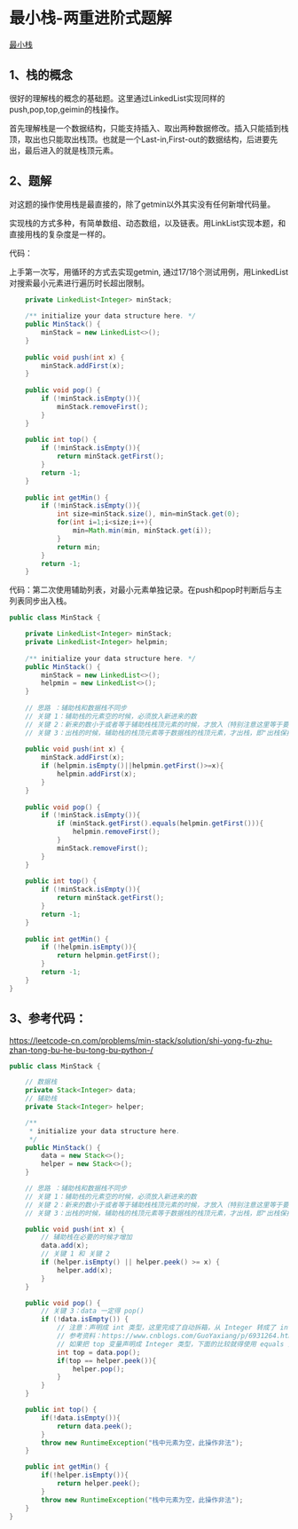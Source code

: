 # 最小栈-两重进阶式题解

[最小栈](https://leetcode-cn.com/problems/min-stack/)

## 1、栈的概念

很好的理解栈的概念的基础题。这里通过LinkedList实现同样的push,pop,top,geimin的栈操作。

首先理解栈是一个数据结构，只能支持插入、取出两种数据修改。插入只能插到栈顶，取出也只能取出栈顶。也就是一个Last-in,First-out的数据结构，后进要先出，最后进入的就是栈顶元素。



## 2、题解

对这题的操作使用栈是最直接的，除了getmin以外其实没有任何新增代码量。

实现栈的方式多种，有简单数组、动态数组，以及链表。用LinkList实现本题，和直接用栈的复杂度是一样的。



代码：

上手第一次写，用循环的方式去实现getmin, 通过17/18个测试用例，用LinkedList对搜索最小元素进行遍历时长超出限制。

```java
	private LinkedList<Integer> minStack;
	
	/** initialize your data structure here. */
    public MinStack() {
    	minStack = new LinkedList<>();
    }
    
    public void push(int x) {
    	minStack.addFirst(x);
    }
    
    public void pop() {
    	if (!minStack.isEmpty()){
    		minStack.removeFirst();
    	}
    }
    
    public int top() {
    	if (!minStack.isEmpty()){
    		return minStack.getFirst();
    	}
    	return -1;
    }
    
    public int getMin() {
    	if (!minStack.isEmpty()){
	    	int size=minStack.size(), min=minStack.get(0);
	    	for(int i=1;i<size;i++){
	    		min=Math.min(min, minStack.get(i));
	    	}
	    	return min;
    	}
    	return -1;
    }
```



代码：第二次使用辅助列表，对最小元素单独记录。在push和pop时判断后与主列表同步出入栈。

```java
public class MinStack {

	private LinkedList<Integer> minStack;
	private LinkedList<Integer> helpmin;
	
	/** initialize your data structure here. */
    public MinStack() {
    	minStack = new LinkedList<>();
        helpmin = new LinkedList<>();
    }
    
    // 思路 ：辅助栈和数据栈不同步
    // 关键 1：辅助栈的元素空的时候，必须放入新进来的数
    // 关键 2：新来的数小于或者等于辅助栈栈顶元素的时候，才放入（特别注意这里等于要考虑进去）
    // 关键 3：出栈的时候，辅助栈的栈顶元素等于数据栈的栈顶元素，才出栈，即"出栈保持同步"就可以了
    
    public void push(int x) {
    	minStack.addFirst(x);
    	if (helpmin.isEmpty()||helpmin.getFirst()>=x){
    		helpmin.addFirst(x);
    	}
    }
    
    public void pop() {
    	if (!minStack.isEmpty()){
    		if (minStack.getFirst().equals(helpmin.getFirst())){
    			helpmin.removeFirst();
    		}
    		minStack.removeFirst();
    	}
    }
    
    public int top() {
    	if (!minStack.isEmpty()){
    		return minStack.getFirst();
    	}
    	return -1;
    }
    
    public int getMin() {
    	if (!helpmin.isEmpty()){
	    	return helpmin.getFirst();
    	}
    	return -1;
    }
}
```





## 3、参考代码：

https://leetcode-cn.com/problems/min-stack/solution/shi-yong-fu-zhu-zhan-tong-bu-he-bu-tong-bu-python-/

```java
public class MinStack {

    // 数据栈
    private Stack<Integer> data;
    // 辅助栈
    private Stack<Integer> helper;

    /**
     * initialize your data structure here.
     */
    public MinStack() {
        data = new Stack<>();
        helper = new Stack<>();
    }

    // 思路 ：辅助栈和数据栈不同步
    // 关键 1：辅助栈的元素空的时候，必须放入新进来的数
    // 关键 2：新来的数小于或者等于辅助栈栈顶元素的时候，才放入（特别注意这里等于要考虑进去）
    // 关键 3：出栈的时候，辅助栈的栈顶元素等于数据栈的栈顶元素，才出栈，即"出栈保持同步"就可以了

    public void push(int x) {
        // 辅助栈在必要的时候才增加
        data.add(x);
        // 关键 1 和 关键 2
        if (helper.isEmpty() || helper.peek() >= x) {
            helper.add(x);
        }
    }

    public void pop() {
        // 关键 3：data 一定得 pop()
        if (!data.isEmpty()) {
            // 注意：声明成 int 类型，这里完成了自动拆箱，从 Integer 转成了 int，因此下面的比较可以使用 "==" 运算符
            // 参考资料：https://www.cnblogs.com/GuoYaxiang/p/6931264.html
            // 如果把 top 变量声明成 Integer 类型，下面的比较就得使用 equals 方法
            int top = data.pop();
            if(top == helper.peek()){
                helper.pop();
            }
        }
    }

    public int top() {
        if(!data.isEmpty()){
            return data.peek();
        }
        throw new RuntimeException("栈中元素为空，此操作非法");
    }

    public int getMin() {
        if(!helper.isEmpty()){
            return helper.peek();
        }
        throw new RuntimeException("栈中元素为空，此操作非法");
    }
}
```

